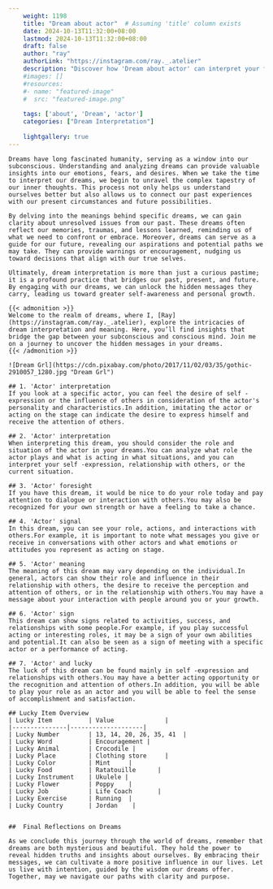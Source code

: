 ```yaml
---
    weight: 1198
    title: "Dream about actor"  # Assuming 'title' column exists
    date: 2024-10-13T11:32:00+08:00
    lastmod: 2024-10-13T11:32:00+08:00
    draft: false
    author: "ray"
    authorLink: "https://instagram.com/ray._.atelier"
    description: "Discover how 'Dream about actor' can interpret your future and uncover its significant meanings in your life."
    #images: []
    #resources:
    #- name: "featured-image"
    #  src: "featured-image.png"
    
    tags: ['about', 'Dream', 'actor']
    categories: ["Dream Interpretation"]
    
    lightgallery: true
---
```

    
    Dreams have long fascinated humanity, serving as a window into our subconscious. Understanding and analyzing dreams can provide valuable insights into our emotions, fears, and desires. When we take the time to interpret our dreams, we begin to unravel the complex tapestry of our inner thoughts. This process not only helps us understand ourselves better but also allows us to connect our past experiences with our present circumstances and future possibilities.
    
    By delving into the meanings behind specific dreams, we can gain clarity about unresolved issues from our past. These dreams often reflect our memories, traumas, and lessons learned, reminding us of what we need to confront or embrace. Moreover, dreams can serve as a guide for our future, revealing our aspirations and potential paths we may take. They can provide warnings or encouragement, nudging us toward decisions that align with our true selves.
    
    Ultimately, dream interpretation is more than just a curious pastime; it is a profound practice that bridges our past, present, and future. By engaging with our dreams, we can unlock the hidden messages they carry, leading us toward greater self-awareness and personal growth.
    
    {{< admonition >}}
    Welcome to the realm of dreams, where I, [Ray](https://instagram.com/ray._.atelier), explore the intricacies of dream interpretation and meaning. Here, you’ll find insights that bridge the gap between your subconscious and conscious mind. Join me on a journey to uncover the hidden messages in your dreams.
    {{< /admonition >}}
    
    ![Dream Grl](https://cdn.pixabay.com/photo/2017/11/02/03/35/gothic-2910057_1280.jpg "Dream Grl")
    
    ## 1. 'Actor' interpretation
    If you look at a specific actor, you can feel the desire of self -expression or the influence of others in consideration of the actor's personality and characteristics.In addition, imitating the actor or acting on the stage can indicate the desire to express himself and receive the attention of others.
    
    ## 2. 'Actor' interpretation
    When interpreting this dream, you should consider the role and situation of the actor in your dreams.You can analyze what role the actor plays and what is acting in what situations, and you can interpret your self -expression, relationship with others, or the current situation.
    
    ## 3. 'Actor' foresight
    If you have this dream, it would be nice to do your role today and pay attention to dialogue or interaction with others.You may also be recognized for your own strength or have a feeling to take a chance.
    
    ## 4. 'Actor' signal
    In this dream, you can see your role, actions, and interactions with others.For example, it is important to note what messages you give or receive in conversations with other actors and what emotions or attitudes you represent as acting on stage.
    
    ## 5. 'Actor' meaning
    The meaning of this dream may vary depending on the individual.In general, actors can show their role and influence in their relationship with others, the desire to receive the perception and attention of others, or in the relationship with others.You may have a message about your interaction with people around you or your growth.
    
    ## 6. 'Actor' sign
    This dream can show signs related to activities, success, and relationships with some people.For example, if you play successful acting or interesting roles, it may be a sign of your own abilities and potential.It can also be seen as a sign of meeting with a specific actor or a performance of acting.
    
    ## 7. 'Actor' and lucky
    The luck of this dream can be found mainly in self -expression and relationships with others.You may have a better acting opportunity or the recognition and attention of others.In addition, you will be able to play your role as an actor and you will be able to feel the sense of accomplishment and satisfaction.
    
    ## Lucky Item Overview
    | Lucky Item          | Value              |
    |---------------|--------------------|
    | Lucky Number        | 13, 14, 20, 26, 35, 41  |
    | Lucky Word          | Encouragement |
    | Lucky Animal        | Crocodile |
    | Lucky Place         | Clothing store     |
    | Lucky Color         | Mint     |
    | Lucky Food          | Ratatouille      |
    | Lucky Instrument    | Ukulele |
    | Lucky Flower        | Poppy    |
    | Lucky Job           | Life Coach       |
    | Lucky Exercise      | Running  |
    | Lucky Country       | Jordan    |
    
    
    ##  Final Reflections on Dreams
    
    As we conclude this journey through the world of dreams, remember that dreams are both mysterious and beautiful. They hold the power to reveal hidden truths and insights about ourselves. By embracing their messages, we can cultivate a more positive influence in our lives. Let us live with intention, guided by the wisdom our dreams offer. Together, may we navigate our paths with clarity and purpose.
    